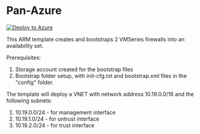 # Pan-Azure
[![Deploy to Azure](http://azuredeploy.net/deploybutton.png)](https://github.com/nimeshpatel2000/Pan-Azure/blob/master/dual-fw-bootstrap.json)

This ARM template creates and bootstraps 2 VMSeries firewalls into an availability set.

Prerequisites:
1. Storage account created for the bootstrap files
2. Bootstrap folder setup, with init-cfg.txt and bootstrap.xml files in the "config" folder.

The template will deploy a VNET with network address 10.19.0.0/16 and the following subnets:

1. 10.19.0.0/24 - for management interface
2. 10.19.1.0/24 - for untrust interface
3. 10.19.2.0/24 - for trust interface
